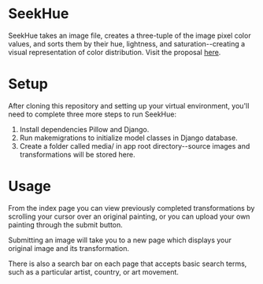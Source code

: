 # SeekHue

SeekHue takes an image file, creates a three-tuple of the image pixel color values, and sorts them by their hue, lightness, and saturation--creating a visual representation of color distribution. Visit the proposal [here](/seek_hue.md).

# Setup

After cloning this repository and setting up your virtual environment, you'll need to complete three more steps to run SeekHue:

  1. Install dependencies Pillow and Django.
  2. Run makemigrations to initialize model classes in Django database.
  3. Create a folder called media/ in app root directory--source images and transformations will be stored here.

# Usage

From the index page you can view previously completed transformations by scrolling your cursor over an original painting, or you can upload your own painting through the submit button.

Submitting an image will take you to a new page which displays your original image and its transformation.

There is also a search bar on each page that accepts basic search terms, such as a particular artist, country, or art movement.
